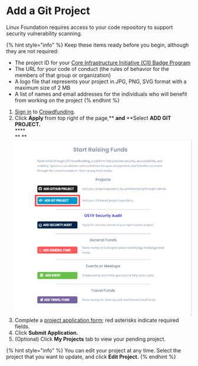 # Add a Git Project

Linux Foundation requires access to your code repository to support security vulnerability scanning.

{% hint style="info" %}
Keep these items ready before you begin, although they are not required:

* The project ID for your [Core Infrastructure Initiative (CII) Badge Program](https://www.coreinfrastructure.org/programs/badge-program/)&#x20;
* The URL for your code of conduct (the rules of behavior for the members of that group or organization)
* A logo file that represents your project in JPG, PNG, SVG format with a maximum size of 2 MB
* A list of names and email addresses for the individuals who will benefit from working on the project
{% endhint %}

1. [Sign in](../../sso/sign-in/) to [Crowdfunding](https://crowdfunding.lfx.linuxfoundation.org).
2. Click **Apply** from top right of the page,** **and** **Select **ADD GIT PROJECT.**\
   ****\
   ** **![](<../../.gitbook/assets/add git project.png>)&#x20;
3. Complete a [project application form](../project-application.md); red asterisks indicate required fields.&#x20;
4. Click **Submit Application.**
5. (Optional) Click **My Projects** tab to view your pending project.

{% hint style="info" %}
You can edit your project at any time. Select the project that you want to update, and click **Edit Project.**
{% endhint %}
